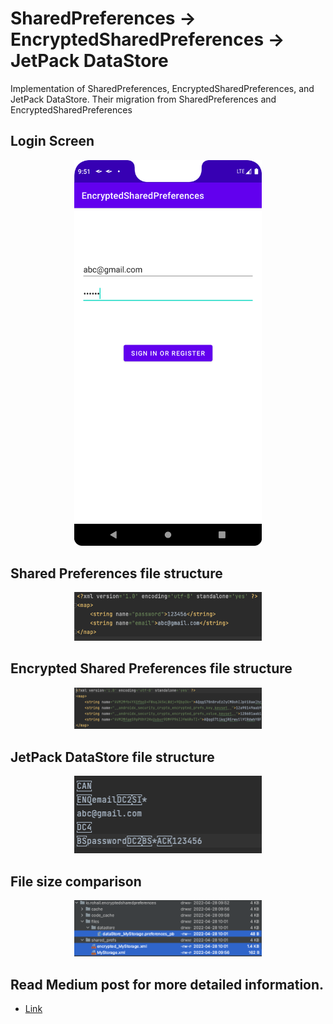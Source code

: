 # SharedPreferences -> EncryptedSharedPreferences -> JetPack DataStore

Implementation of SharedPreferences, EncryptedSharedPreferences, and JetPack DataStore. Their
migration from SharedPreferences and EncryptedSharedPreferences

## Login Screen

<p align="center">
<img src="/login_screen.png?raw=true" width="300" />
</p>

## Shared Preferences file structure

<p align="center">
<img src="/shared_preference_file.png?raw=true" width="300" />
</p>

## Encrypted Shared Preferences file structure

<p align="center">
<img src="/ecp_file.png?raw=true" width="300" />
</p>

## JetPack DataStore file structure

<p align="center">
<img src="/data_store_file.png?raw=true" width="300" />
</p>

## File size comparison

<p align="center">
<img src="/file_size.png?raw=true" width="300" />
</p>

## Read Medium post for more detailed information.

- [Link](https://medium.com/@rrohaill/preferences-4d7119ffae3e)